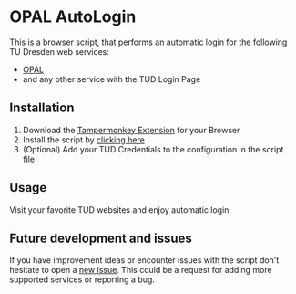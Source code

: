 # OPAL AutoLogin

This is a browser script, that performs an automatic login for the following TU Dresden web services:
- [OPAL](https://bildungsportal.sachsen.de/opal)
- and any other service with the TUD Login Page

## Installation
1. Download the [Tampermonkey Extension](https://www.tampermonkey.net) for your Browser
2. Install the script by [clicking here](https://raw.githubusercontent.com/spyfly/TUD-AutoLogin/master/script.js)
3. (Optional) Add your TUD Credentials to the configuration in the script file

## Usage
Visit your favorite TUD websites and enjoy automatic login.

## Future development and issues
If you have improvement ideas or encounter issues with the script don't hesitate to open a [new issue](https://github.com/spyfly/TUD-AutoLogin/issues). This could be a request for adding more supported services or reporting a bug.
